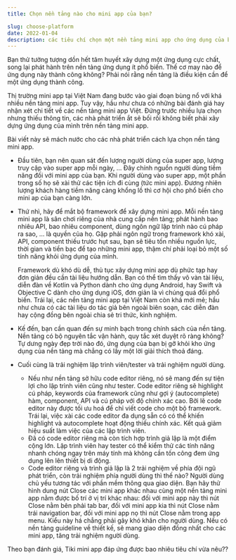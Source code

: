 ```yaml
---
title: Chọn nền tảng nào cho mini app của bạn?

slug: choose-platform
date: 2022-01-04
description: các tiêu chí chọn một nền tảng mini app cho ứng dụng của bạn
---
```


Bạn thử tưởng tượng dồn hết tâm huyết xây dựng một ứng dụng cực chất, song lại phát hành trên nền tảng ứng dụng ít phổ biến. Thế cơ may nào để ứng dụng này thành công không? Phải nói rằng nền tảng là điều kiện cần để một ứng dụng thành công.

Thị trường mini app tại Việt Nam đang bước vào giai đoạn bùng nổ với khá nhiều nền tảng mini app. Tuy vậy, hầu như chưa có những bài đánh giá hay nhận xét chi tiết về các nền tảng mini app Việt. Đứng trước nhiều lựa chọn nhưng thiếu thông tin, các nhà phát triển ắt sẽ bối rối không biết phải xây dựng ứng dụng của mình trên nền tảng mini app.

Bài viết này sẽ mách nước cho các nhà phát triển cách lựa chọn nền tảng mini app.

- Đầu tiên, bạn nên quan sát đến lượng người dùng của super app, lượng truy cập vào super app mỗi ngày, … Đây chính nguồn người dùng tiềm năng đối với mini app của bạn. Khi người dùng vào super app, một phần trong số họ sẽ xài thử các tiện ích đi cùng (tức mini app). Đương nhiên lượng khách hàng tiềm năng càng khổng lồ thì cơ hội cho phổ biến cho mini ap của bạn càng lớn.

- Thứ nhì, hãy để mắt bộ framework để xây dựng mini app. Mỗi nền tảng mini app là sân chơi riêng của nhà cung cấp nền tảng; phát hành bao nhiêu API, bao nhiêu component, dùng ngôn ngữ lập trình nào cú pháp ra sao, … là quyền của họ. Gặp phải ngôn ngữ trong framework khó xài, API, component thiếu trước hụt sau, bạn sẽ tiêu tốn nhiều nguồn lực, thời gian và tiền bạc để tạo những mini app, thậm chí phải loại bỏ một số tính năng khỏi ứng dụng của mình.

  Framework dù khó dù dễ, thủ tục xây dựng mini app dù phức tạp hay đơn giản đều cần tài liệu hướng dẫn. Bạn có thể tìm thấy vô vàn tài liệu, diễn đàn về Kotlin và Python dành cho ứng dụng Android, hay Swift và Objective C dành cho ứng dụng iOS, đơn giản là vì chúng quá đổi phổ biến. Trái lại, các nền tảng mini app tại Việt Nam còn khá mới mẻ; hầu như chưa có các tài liệu do tác giả bên ngoài biên soạn, các diễn đàn hay cộng đồng bên ngoài chia sẻ tri thức, kinh nghiệm.

- Kế đến, bạn cần quan đến sự minh bạch trong chính sách của nền tảng. Nền tảng có bộ nguyên tắc vận hành, quy tắc xét duyệt rõ ràng không? Tự dưng ngày đẹp trời nào đó, ứng dụng của bạn bị gỡ khỏi kho ứng dụng của nền tảng mà chẳng có lấy một lời giải thích thoả đáng.

- Cuối cùng là trải nghiệm lập trình viên/tester và trải nghiệm người dùng.
  - Nếu như nền tảng sở hữu code editor riêng, nó sẽ mang đến sự tiện lợi cho lập trình viên cũng như tester. Code editor riêng sẽ highlight cú pháp, keywords của framework cũng như gợi ý (autocomplete) hàm, component, API và cú pháp với độ chính xác cao. Bởi lẽ code editor này được tối ưu hoá để chỉ viết code cho một bộ framework. Trái lại, việc xài các code editor đa dụng sẵn có có thể khiến highlight và autocomplete hoạt động thiếu chính xác. Kết quả giảm hiệu suất làm việc của các lập trình viên.
  - Đã có code editor riêng mà còn tích hợp trình giả lập là một điểm cộng lớn. Lập trình viên hay tester có thể kiểm thử các tính năng nhanh chóng ngay trên máy tính mà không cần tốn công đem ứng dụng lên lên thiết bị di động.
  - Code editor riêng và trình giả lập là 2 trải nghiệm về phía đội ngũ phát triển, còn trải nghiệm phía người dùng thì thế nào? Người dùng chủ yếu tương tác với phần mềm thông qua giao diện. Bạn hãy thử hình dung nút Close các mini app khác nhau cùng một nền tảng mini app nằm được bố trí ở vị trí khác nhau: đối với mini app này thì nút Close nằm bên phải tab bar, đối với mini app kia thì nút Close nằm trái navigation bar, đối với mini app nọ thì nút Close nằm trong app menu. Kiểu này há chẳng phải gây khó khăn cho người dùng. Nếu có nền tảng guideline về thiết kế, sẽ mang giao diện đồng nhất cho các mini app, tăng trải nghiệm người dùng.

Theo bạn đánh giá, Tiki mini app đáp ứng được bao nhiêu tiêu chí vừa nêu??
